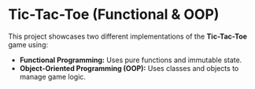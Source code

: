 # Tic-Tac-Toe (Functional & OOP)  

This project showcases two different implementations of the **Tic-Tac-Toe** game using:  
- **Functional Programming:** Uses pure functions and immutable state.  
- **Object-Oriented Programming (OOP):** Uses classes and objects to manage game logic.  
